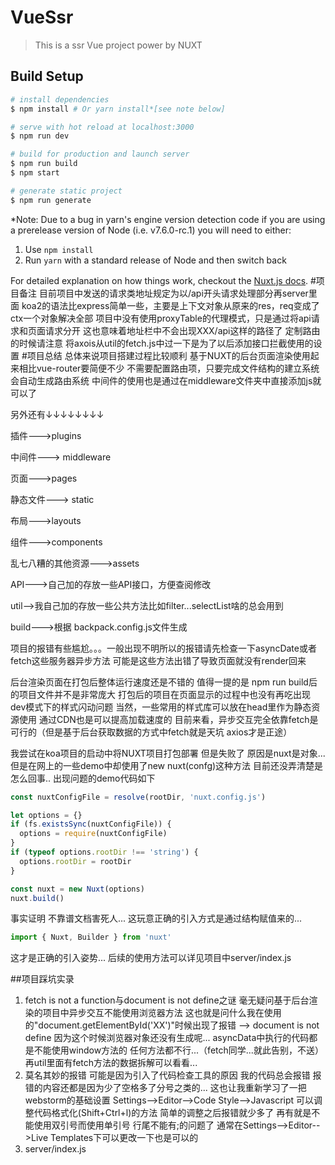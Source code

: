 # VueSsr

> This is a ssr Vue project power by NUXT

## Build Setup

``` bash
# install dependencies
$ npm install # Or yarn install*[see note below]

# serve with hot reload at localhost:3000
$ npm run dev

# build for production and launch server
$ npm run build
$ npm start

# generate static project
$ npm run generate
```

*Note: Due to a bug in yarn's engine version detection code if you are
using a prerelease version of Node (i.e. v7.6.0-rc.1) you will need to either:
  1. Use `npm install`
  2. Run `yarn` with a standard release of Node and then switch back

For detailed explanation on how things work, checkout the [Nuxt.js docs](https://github.com/nuxt/nuxt.js).
#项目备注
目前项目中发送的请求类地址规定为以/api开头请求处理部分再server里面
koa2的语法比express简单一些，主要是上下文对象从原来的res，req变成了ctx一个对象解决全部
项目中没有使用proxyTable的代理模式，只是通过将api请求和页面请求分开
这也意味着地址栏中不会出现XXX/api这样的路径了
定制路由的时候请注意
将axois从util的fetch.js中过一下是为了以后添加接口拦截使用的设置
#项目总结
总体来说项目搭建过程比较顺利
基于NUXT的后台页面渲染使用起来相比vue-router要简便不少
不需要配置路由项，只要完成文件结构的建立系统会自动生成路由系统
中间件的使用也是通过在middleware文件夹中直接添加js就可以了

另外还有↓↓↓↓↓↓↓↓

插件--->plugins

中间件---> middleware

页面--->pages

静态文件---> static

布局--->layouts

组件--->components

乱七八糟的其他资源--->assets

API--->自己加的存放一些API接口，方便查阅修改

util-->我自己加的存放一些公共方法比如filter...selectList啥的总会用到

build--->根据 backpack.config.js文件生成

项目的报错有些尴尬。。。一般出现不明所以的报错请先检查一下asyncDate或者fetch这些服务器异步方法
可能是这些方法出错了导致页面就没有render回来

后台渲染页面在打包后整体运行速度还是不错的
值得一提的是 npm run build后的项目文件并不是非常庞大
打包后的项目在页面显示的过程中也没有再吃出现dev模式下的样式闪动问题
当然，一些常用的样式库可以放在head里作为静态资源使用
通过CDN也是可以提高加载速度的
目前来看，异步交互完全依靠fetch是可行的（但是基于后台获取数据的方式中fetch就是天坑 axios才是正途）

我尝试在koa项目的启动中将NUXT项目打包部署 但是失败了 原因是nuxt是对象...
但是在网上的一些demo中却使用了new nuxt(confg)这种方法 目前还没弄清楚是怎么回事.. 出现问题的demo代码如下
```js
const nuxtConfigFile = resolve(rootDir, 'nuxt.config.js')

let options = {}
if (fs.existsSync(nuxtConfigFile)) {
  options = require(nuxtConfigFile)
}
if (typeof options.rootDir !== 'string') {
  options.rootDir = rootDir
}

const nuxt = new Nuxt(options)
nuxt.build()
```
事实证明
不靠谱文档害死人...
这玩意正确的引入方式是通过结构赋值来的...
```js
import { Nuxt, Builder } from 'nuxt'
```
这才是正确的引入姿势...
后续的使用方法可以详见项目中server/index.js

##项目踩坑实录
1. fetch is not a function与document is not define之谜 毫无疑问基于后台渲染的项目中异步交互不能使用浏览器方法 这也就是问什么我在使用的"document.getElementById('XX')"时候出现了报错 --> document is not define 因为这个时候浏览器对象还没有生成呢...
  asyncData中执行的代码都是不能使用window方法的 任何方法都不行...（fetch同学...就此告别，不送）再util里面有fetch方法的数据拆解可以看看...
2. 莫名其妙的报错 可能是因为引入了代码检查工具的原因 我的代码总会报错 报错的内容还都是因为少了空格多了分号之类的... 
    这也让我重新学习了一把webstorm的基础设置
   Settings-->Editor-->Code Style-->Javascript 可以调整代码格式化(Shift+Ctrl+l)的方法 简单的调整之后报错就少多了 再有就是不能使用双引号而使用单引号 行尾不能有;的问题了 通常在Settings-->Editor-->Live Templates下可以更改一下也是可以的
3. server/index.js
  
